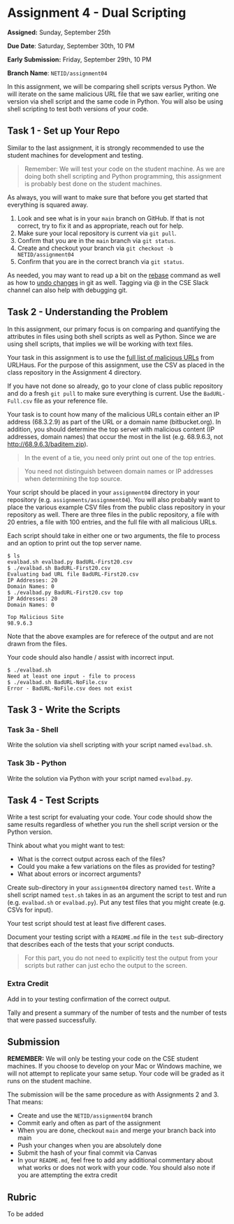 # Assignment 4 - Dual Scripting

**Assigned:** Sunday, September 25th

**Due Date**: Saturday, September 30th, 10 PM

**Early Submission:** Friday, September 29th, 10 PM

**Branch Name**: `NETID/assignment04`

In this assignment, we will be comparing shell scripts versus Python.  We will iterate on the same malicious URL file that we saw earlier, writing one version via shell script and the same code in Python.  You will also be using shell scripting to test both versions of your code.

## Task 1 - Set up Your Repo

Similar to the last assignment, it is strongly recommended to use the student machines for development and testing.   

> Remember: We will test your code on the student machine.  As we are doing both shell scripting and Python programming, this assignment is probably best done on the student machines.  

As always, you will want to make sure that before you get started that everything is squared away.  

1. Look and see what is in your `main` branch on GitHub.  If that is not correct, try to fix it and as appropriate, reach out for help.  
2. Make sure your local repository is current via `git pull`.  
3. Confirm that you are in the `main` branch via `git status`.
4. Create and checkout your branch via `git checkout -b NETID/assignment04`
5. Confirm that you are in the correct branch via `git status`.

As needed, you may want to read up a bit on the [rebase](https://www.atlassian.com/git/tutorials/rewriting-history/git-rebase) command as well as how to [undo changes](https://www.atlassian.com/git/tutorials/undoing-changes) in git as well. Tagging via @ in the CSE Slack channel can also help with debugging git.    

## Task 2 - Understanding the Problem

In this assignment, our primary focus is on comparing and quantifying the attributes in files using both shell scripts as well as Python.  Since we are using shell scripts, that implies we will be working with text files.

Your task in this assignment is to use the [full list of malicious URLs](https://urlhaus.abuse.ch/api/) from URLHaus.  For the purpose of this assignment, use the CSV as placed in the class repository in the Assignment 4 directory.  

If you have not done so already, go to your clone of class public repository and do a fresh `git pull` to make sure everything is current.  Use the `BadURL-Full.csv` file as your reference file.  

Your task is to count how many of the malicious URLs contain either an IP address (68.3.2.9) as part of the URL or a domain name (bitbucket.org).  In addition, you should determine the top server with malicious content (IP addresses, domain names) that occur the most in the list (e.g. 68.9.6.3, not http://68.9.6.3/baditem.zip).      

> In the event of a tie, you need only print out one of the top entries.

> You need not distinguish between domain names or IP addresses when determining the top source.       

Your script should be placed in your `assignment04` directory in your repository (e.g. `assignments/assignment04`).  You will also probably want to place the various example CSV files from the public class repository in your repository as well. There are three files in the public repository, a file with 20 entries, a file with 100 entries, and the full file with all malicious URLs.    

Each script should take in either one or two arguments, the file to process and an option to print out the top server name.

    $ ls
    evalbad.sh evalbad.py BadURL-First20.csv
    $ ./evalbad.sh BadURL-First20.csv
    Evaluating bad URL file BadURL-First20.csv
    IP Addresses: 20
    Domain Names: 0
    $ ./evalbad.py BadURL-First20.csv top
    IP Addresses: 20
    Domain Names: 0
    
    Top Malicious Site
    98.9.6.3
    
Note that the above examples are for referece of the output and are not drawn from the files.

Your code should also handle / assist with incorrect input.

    $ ./evalbad.sh
    Need at least one input - file to process
    $ ./evalbad.sh BadURL-NoFile.csv
    Error - BadURL-NoFile.csv does not exist
    
## Task 3 - Write the Scripts

### Task 3a - Shell

Write the solution via shell scripting with your script named `evalbad.sh`.

### Task 3b - Python

Write the solution via Python with your script named `evalbad.py`.

## Task 4 - Test Scripts

Write a test script for evaluating your code.  Your code should show the same results regardless of whether you run the shell script version or the Python version.

Think about what you might want to test:

* What is the correct output across each of the files?
* Could you make a few variations on the files as provided for testing?
* What about errors or incorrect arguments?

Create sub-directory in your `assignment04` directory named `test`.  Write a shell script named `test.sh` takes in as an argument the script to test and run (e.g. `evalbad.sh` or `evalbad.py`).  Put any test files that you might create (e.g. CSVs for input).  

Your test script should test at least five different cases.  

Document your testing script with a `README.md` file in the `test` sub-directory that describes each of the tests that your script conducts.  

> For this part, you do not need to explicitly test the output from your scripts but rather can just echo the output to the screen.  

### Extra Credit

Add in to your testing confirmation of the correct output.  

Tally and present a summary of the number of tests and the number of tests that were passed successfully.  

## Submission

**REMEMBER:** We will only be testing your code on the CSE student machines.  If you choose to develop on your Mac or Windows machine, we will not attempt to replicate your same setup.  Your code will be graded as it runs on the student machine.  

The submission will be the same procedure as with Assignments 2 and 3.  That means:

* Create and use the `NETID/assignment04` branch
* Commit early and often as part of the assignment
* When you are done, checkout `main` and merge your branch back into main
* Push your changes when you are absolutely done
* Submit the hash of your final commit via Canvas
* In your `README.md`, feel free to add any additional commentary about what works or does not work with your code. You should also note if you are attempting the extra credit  

## Rubric  

To be added
 